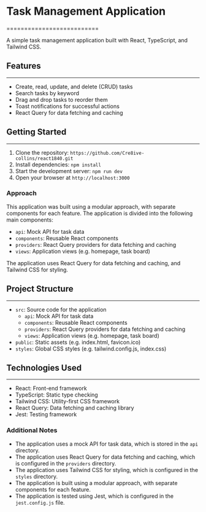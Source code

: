 # Task Management Application
==========================

A simple task management application built with React, TypeScript, and Tailwind CSS.

## Features
--------

* Create, read, update, and delete (CRUD) tasks
* Search tasks by keyword
* Drag and drop tasks to reorder them
* Toast notifications for successful actions
* React Query for data fetching and caching

## Getting Started
---------------

1. Clone the repository: `https://github.com/Cre8ive-collins/react1840.git`
2. Install dependencies: `npm install`
3. Start the development server: `npm run dev`
4. Open your browser at `http://localhost:3000`

### Approach

This application was built using a modular approach, with separate components for each feature. The application is divided into the following main components:

* `api`: Mock API for task data
* `components`: Reusable React components
* `providers`: React Query providers for data fetching and caching
* `views`: Application views (e.g. homepage, task board)

The application uses React Query for data fetching and caching, and Tailwind CSS for styling.

## Project Structure
-----------------

* `src`: Source code for the application
  + `api`: Mock API for task data
  + `components`: Reusable React components
  + `providers`: React Query providers for data fetching and caching
  + `views`: Application views (e.g. homepage, task board)
* `public`: Static assets (e.g. index.html, favicon.ico)
* `styles`: Global CSS styles (e.g. tailwind.config.js, index.css)



## Technologies Used
-----------------

* React: Front-end framework
* TypeScript: Static type checking
* Tailwind CSS: Utility-first CSS framework
* React Query: Data fetching and caching library
* Jest: Testing framework

### Additional Notes

* The application uses a mock API for task data, which is stored in the `api` directory.
* The application uses React Query for data fetching and caching, which is configured in the `providers` directory.
* The application uses Tailwind CSS for styling, which is configured in the `styles` directory.
* The application is built using a modular approach, with separate components for each feature.
* The application is tested using Jest, which is configured in the `jest.config.js` file.

